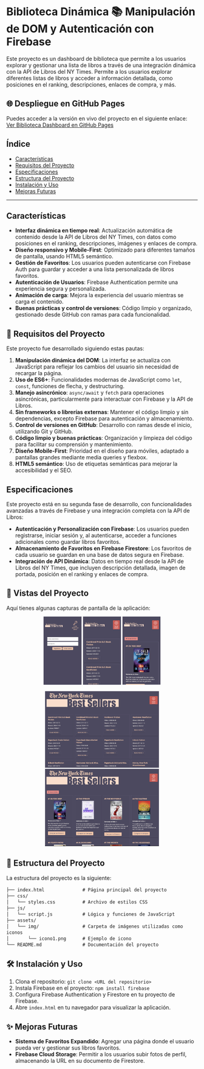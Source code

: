 # Biblioteca Dinámica 📚 Manipulación de DOM y Autenticación con Firebase

Este proyecto es un dashboard de biblioteca que permite a los usuarios explorar y gestionar una lista de libros a través de una integración dinámica con la API de Libros del NY Times. Permite a los usuarios explorar diferentes listas de libros y acceder a información detallada, como posiciones en el ranking, descripciones, enlaces de compra, y más.

## 🌐 Despliegue en GitHub Pages

Puedes acceder a la versión en vivo del proyecto en el siguiente enlace:  
[Ver Biblioteca Dashboard en GitHub Pages](https://jhonybe77.github.io/Biblioteca/)

## Índice
- [Características](#caracteristicas)
- [Requisitos del Proyecto](#requisitos-del-proyecto)
- [Especificaciones](#especificaciones)
- [Estructura del Proyecto](#estructura-del-proyecto)
- [Instalación y Uso](#instalacion-y-uso)
- [Mejoras Futuras](#mejoras-futuras)

---

## Características
- **Interfaz dinámica en tiempo real**: Actualización automática de contenido desde la API de Libros del NY Times, con datos como posiciones en el ranking, descripciones, imágenes y enlaces de compra.
- **Diseño responsivo y Mobile-First**: Optimizado para diferentes tamaños de pantalla, usando HTML5 semántico.
- **Gestión de Favoritos**: Los usuarios pueden autenticarse con Firebase Auth para guardar y acceder a una lista personalizada de libros favoritos.
- **Autenticación de Usuarios**: Firebase Authentication permite una experiencia segura y personalizada.
- **Animación de carga**: Mejora la experiencia del usuario mientras se carga el contenido.
- **Buenas prácticas y control de versiones**: Código limpio y organizado, gestionado desde GitHub con ramas para cada funcionalidad.

## 🚀 Requisitos del Proyecto
Este proyecto fue desarrollado siguiendo estas pautas:

1. **Manipulación dinámica del DOM**: La interfaz se actualiza con JavaScript para reflejar los cambios del usuario sin necesidad de recargar la página.
2. **Uso de ES6+**: Funcionalidades modernas de JavaScript como `let`, `const`, funciones de flecha, y destructuring.
3. **Manejo asincrónico**: `async/await` y `fetch` para operaciones asincrónicas, particularmente para interactuar con Firebase y la API de Libros.
4. **Sin frameworks o librerías externas**: Mantener el código limpio y sin dependencias, excepto Firebase para autenticación y almacenamiento.
5. **Control de versiones en GitHub**: Desarrollo con ramas desde el inicio, utilizando Git y GitHub.
6. **Código limpio y buenas prácticas**: Organización y limpieza del código para facilitar su comprensión y mantenimiento.
7. **Diseño Mobile-First**: Prioridad en el diseño para móviles, adaptado a pantallas grandes mediante media queries y flexbox.
8. **HTML5 semántico**: Uso de etiquetas semánticas para mejorar la accesibilidad y el SEO.

## Especificaciones
Este proyecto está en su segunda fase de desarrollo, con funcionalidades avanzadas a través de Firebase y una integración completa con la API de Libros:

- **Autenticación y Personalización con Firebase**: Los usuarios pueden registrarse, iniciar sesión y, al autenticarse, acceder a funciones adicionales como guardar libros favoritos.
- **Almacenamiento de Favoritos en Firebase Firestore**: Los favoritos de cada usuario se guardan en una base de datos segura en Firebase.
- **Integración de API Dinámica**: Datos en tiempo real desde la API de Libros del NY Times, que incluyen descripción detallada, imagen de portada, posición en el ranking y enlaces de compra.

## 📸 Vistas del Proyecto

Aquí tienes algunas capturas de pantalla de la aplicación:

<p align="center">
  <img src="assets/img/mobile1.png" alt="Vista móvil" width="100"/>
  <img src="assets/img/mobile2.png" alt="Vista móvil" width="100"/>
  <img src="assets/img/mobile3.png" alt="Vista móvil" width="100"/>
</p>

<p align="center">
  <img src="assets/img/desktop1.png" alt="Vista de escritorio" width="300"/>
  <img src="assets/img/desktop2.png" alt="Vista de escritorio" width="300"/>
</p>



## 📁 Estructura del Proyecto

La estructura del proyecto es la siguiente:

```plaintext
├── index.html              # Página principal del proyecto
├── css/
│   └── styles.css          # Archivo de estilos CSS
├── js/
│   └── script.js           # Lógica y funciones de JavaScript
├── assets/
│   └── img/                # Carpeta de imágenes utilizadas como iconos
│       └── icono1.png      # Ejemplo de icono
└── README.md               # Documentación del proyecto
```

## 🛠️ Instalación y Uso

1. Clona el repositorio: `git clone <URL del repositorio>`
2. Instala Firebase en el proyecto: `npm install firebase`
3. Configura Firebase Authentication y Firestore en tu proyecto de Firebase.
4. Abre `index.html` en tu navegador para visualizar la aplicación.

## ✨ Mejoras Futuras

- **Sistema de Favoritos Expandido**: Agregar una página donde el usuario pueda ver y gestionar sus libros favoritos.
- **Firebase Cloud Storage**: Permitir a los usuarios subir fotos de perfil, almacenando la URL en su documento de Firestore.
